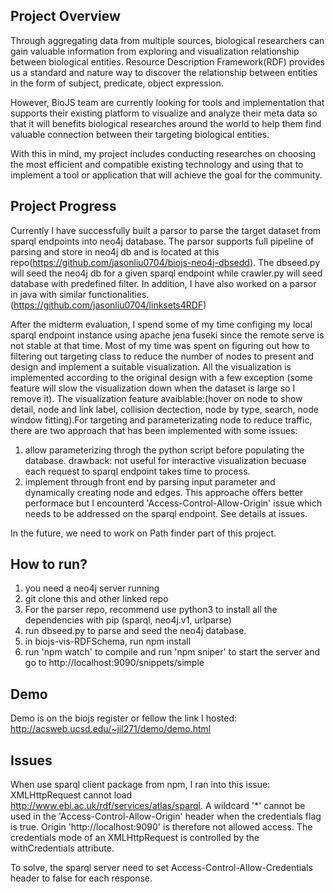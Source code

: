 ## Project Overview
Through aggregating data from multiple sources, biological researchers can gain valuable information from exploring and visualization relationship between biological entities. Resource Description Framework(RDF) provides us a standard and nature way to discover the relationship between entities in the form of subject, predicate, object expression.

However, BioJS team are currently looking for tools and implementation that supports their existing platform to visualize and analyze their meta data so that it will benefits biological researches around the world to help them find valuable connection between their targeting biological entities.

With this in mind, my project includes conducting researches on choosing the most efficient and compatible existing technology and using that to implement a tool or application that will achieve the goal for the community.

## Project Progress
Currently I have successfully built a parsor to parse the target dataset from sparql endpoints into neo4j database. The parsor supports full pipeline of parsing and store in neo4j db and is located at this repo(https://github.com/jasonliu0704/biojs-neo4j-dbsedd). The dbseed.py will seed the neo4j db for a given sparql endpoint while crawler.py will seed database with predefined filter. In addition, I have also worked on a parsor in java with similar functionalities.(https://github.com/jasonliu0704/linksets4RDF)

After the midterm evaluation, I spend some of my time configing my local sparql endpoint instance using apache jena fuseki since the remote serve is not stable at that time. Most of my time was spent on figuring out how to filtering out targeting class to reduce the number of nodes to present and design and implement a suitable visualization. All the visualization is implemented according to the original design with a few exception (some feature will slow the visualization down when the dataset is large so I remove it). The visualization feature avaiblable:(hover on node to show detail, node and link label, collision dectection, node by type, search, node window fitting).For targeting and parameterizating node to reduce traffic, there are two approach that has been implemented with some issues:
1. allow parameterizing throgh the python script before populating the database. drawback: not useful for interactive visualization becuase each request to sparql endpoint takes time to process.
2. implement through front end by parsing input parameter and dynamically creating node and edges. This approache offers better performace but I encounterd 'Access-Control-Allow-Origin' issue which needs to be addressed on the sparql endpoint. See details at issues.

In the future, we need to work on Path finder part of this project.


## How to run?
1. you need a neo4j server running
2. git clone this and other linked repo
3. For the parser repo, recommend use python3 to install all the dependencies with pip (sparql, neo4j.v1, urlparse)
4. run dbseed.py to parse and seed the neo4j database.
5. in biojs-vis-RDFSchema, run npm install 
6. run 'npm watch' to compile and run 'npm sniper' to start the server and go to http://localhost:9090/snippets/simple

## Demo
Demo is on the biojs register or fellow the link I hosted:
http://acsweb.ucsd.edu/~jil271/demo/demo.html


## Issues
When use sparql client package from npm, I ran into this issue:
XMLHttpRequest cannot load http://www.ebi.ac.uk/rdf/services/atlas/sparql. A wildcard '*' cannot be used in the 'Access-Control-Allow-Origin' header when the credentials flag is true. Origin 'http://localhost:9090' is therefore not allowed access. The credentials mode of an XMLHttpRequest is controlled by the withCredentials attribute.

To solve, the sparql server need to set  Access-Control-Allow-Credentials header to false for each response.
